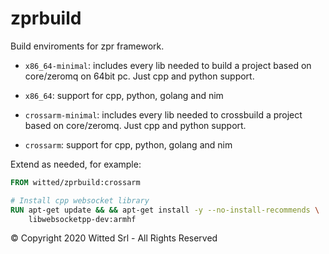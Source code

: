 # zprbuild

Build enviroments for zpr framework.
- `x86_64-minimal`: includes every lib needed to build a project based on core/zeromq on 64bit pc. Just cpp and python support.
- `x86_64`: support for cpp, python, golang and nim

- `crossarm-minimal`: includes every lib needed to crossbuild a project based on core/zeromq. Just cpp and python support.
- `crossarm`: support for cpp, python, golang and nim

Extend as needed, for example:
```Dockerfile
FROM witted/zprbuild:crossarm

# Install cpp websocket library
RUN apt-get update && && apt-get install -y --no-install-recommends \
    libwebsocketpp-dev:armhf

```
  
  
  
© Copyright 2020 Witted Srl - All Rights Reserved

